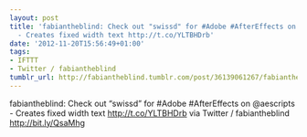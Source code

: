 ```yaml
---
layout: post
title: 'fabiantheblind: Check out "swissd" for #Adobe #AfterEffects on @aescripts
  - Creates fixed width text http://t.co/YLTBHDrb'
date: '2012-11-20T15:56:49+01:00'
tags:
- IFTTT
- Twitter / fabiantheblind
tumblr_url: http://fabiantheblind.tumblr.com/post/36139061267/fabiantheblind-check-out-swissd-for-adobe
---
```

fabiantheblind: Check out “swissd” for #Adobe #AfterEffects on @aescripts - Creates fixed width text http://t.co/YLTBHDrb
via Twitter / fabiantheblind http://bit.ly/QsaMhg
